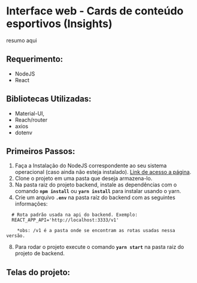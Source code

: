 # Interface web - Cards de conteúdo esportivos (Insights)
resumo aqui

## Requerimento:
  - NodeJS
  - React

## Bibliotecas Utilizadas:
  - Material-UI,
  - Reach/router
  - axios
  - dotenv
  
## Primeiros Passos:
1. Faça a Instalação do NodeJS correspondente ao seu sistema operacional (caso ainda não esteja instalado). [Link de acesso a página](https://nodejs.org/en/).
2. Clone o projeto em uma pasta que deseja armazena-lo.
3. Na pasta raiz do projeto backend, instale as dependências com o comando <b>`npm install`</b> ou <b>`yarn install`</b> para instalar usando o yarn.
4. Crie um arquivo <b>`.env`</b> na pasta raíz do backend com as seguintes informações:
  ```
    # Rota padrão usada na api do backend. Exemplo:
    REACT_APP_API='http://localhost:3333/v1'
      
      *obs: /v1 é a pasta onde se encontram as rotas usadas nessa versão.
  ```
8. Para rodar o projeto execute o comando <b>`yarn start`</b> na pasta raiz do projeto de backend.

## Telas do projeto:

